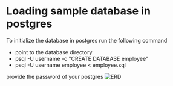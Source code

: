 # Loading sample database in postgres
To initialize the database in postgres run the following command
- point to the database directory
- psql -U username -c "CREATE DATABASE employee"
- psql -U username employee < employee.sql
  
provide the password of your postgres
![ERD](https://github.com/Samundar9525/emp-prototype-BE/assets/71628177/263539cc-5689-4917-8792-93cf9ba1983b)
